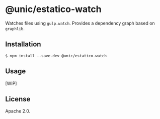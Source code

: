 # @unic/estatico-watch

Watches files using `gulp.watch`. Provides a dependency graph based on `graphlib`.

## Installation

```
$ npm install --save-dev @unic/estatico-watch
```

## Usage

[WIP]

## License

Apache 2.0.
